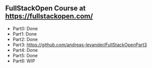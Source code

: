 ## FullStackOpen Course at https://fullstackopen.com/

- Part0: Done
- Part1: Done
- Part2: Done
- Part3: https://github.com/andreas-levander/FullStackOpenPart3
- Part4: Done
- Part5: Done
- Part6: WIP
